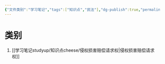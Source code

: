 ```yaml
---
{"文件类别":"学习笔记","tags":["知识点","民法"],"dg-publish":true,"permalink":"/学习笔记studyup/知识点cheese/损害赔偿请求权/","dgPassFrontmatter":true,"created":"2024-10-24T22:23:58.605+08:00","updated":"2024-10-25T10:16:12.347+08:00"}
---
```


# 类别
1. [[学习笔记studyup/知识点cheese/侵权损害赔偿请求权\|侵权损害赔偿请求权]]